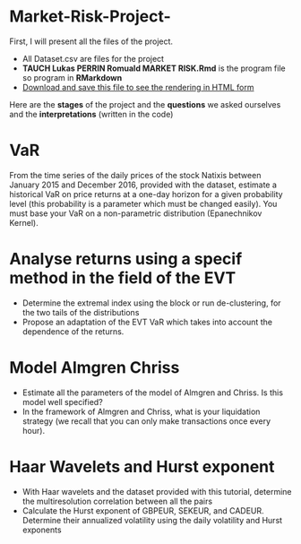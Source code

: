 # Market-Risk-Project-

First, I will present all the files of the project.
- All Dataset.csv are files for the project
- __TAUCH Lukas PERRIN Romuald MARKET RISK.Rmd__ is the program file so program in __RMarkdown__
- [Download and save this file to see the rendering in HTML form](TAUCH-Lukas-PERRIN-Romuald-MARKET-RISK.html)

Here are the __stages__ of the project and the __questions__ we asked ourselves and the __interpretations__ (written in the code)

# VaR 

From the time series of the daily prices of the stock Natixis between January 2015 and December 2016,
provided with the dataset, estimate a historical VaR on price returns at a one-day horizon for a given
probability level (this probability is a parameter which must be changed easily). You must base your
VaR on a non-parametric distribution (Epanechnikov Kernel). 

# Analyse returns using a specif method in the field of the EVT 

- Determine the extremal index using the block or run de-clustering, for the two tails of the
distributions
- Propose an adaptation of the EVT VaR which takes into account the dependence of the returns.

# Model Almgren Chriss

-  Estimate all the parameters of the model of Almgren and Chriss. Is this model well specified?
-  In the framework of Almgren and Chriss, what is your liquidation strategy (we recall that you can
only make transactions once every hour).

# Haar Wavelets and Hurst exponent

- With Haar wavelets and the dataset provided with this tutorial, determine the multiresolution
correlation between all the pairs
- Calculate the Hurst exponent of GBPEUR, SEKEUR, and CADEUR. Determine their annualized
volatility using the daily volatility and Hurst exponents

